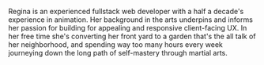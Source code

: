Regina is an experienced fullstack web developer with a half a decade's experience in animation. Her background in the arts underpins and informs her passion for building for appealing and responsive client-facing UX. In her free time she's converting her front yard to a garden that's the all talk of her neighborhood, and spending way too many hours every week journeying down the long path of self-mastery through martial arts.

<!---
rgdonovan/rgdonovan is a ✨ special ✨ repository because its `README.md` (this file) appears on your GitHub profile.
You can click the Preview link to take a look at your changes.
--->

